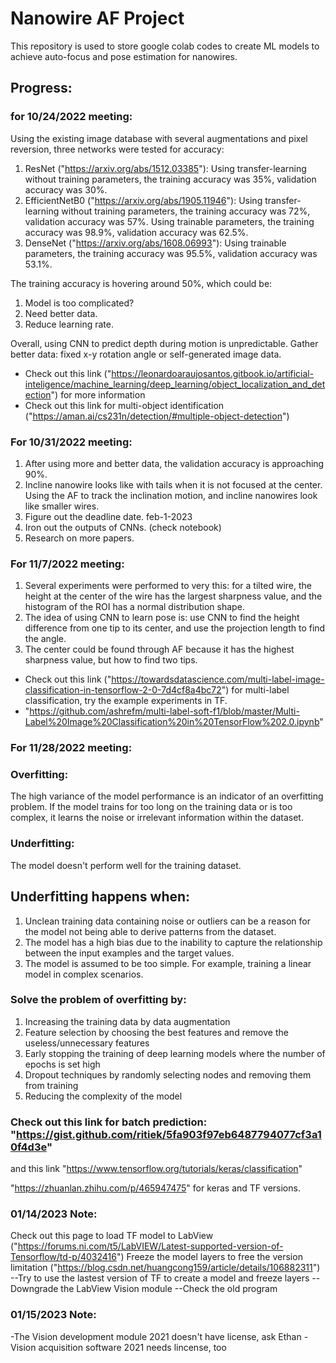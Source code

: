 # Nanowire AF Project

This repository is used to store google colab codes to create ML models to achieve auto-focus and pose estimation for nanowires.

## Progress:

### for 10/24/2022 meeting:
Using the existing image database with several augmentations and pixel reversion, three networks were tested for accuracy:
1. ResNet ("https://arxiv.org/abs/1512.03385"): Using transfer-learning without training parameters, the training accuracy was 35%, validation accuracy was 30%.
2. EfficientNetB0 ("https://arxiv.org/abs/1905.11946"): Using transfer-learning without training parameters, the training accuracy was 72%, validation accuracy was 57%. Using trainable parameters, the training accuracy was 98.9%, validation accuracy was 62.5%. 
3. DenseNet ("https://arxiv.org/abs/1608.06993"): Using trainable parameters, the training accuracy was 95.5%, validation accuracy was 53.1%. 

The training accuracy is hovering around 50%, which could be:
1. Model is too complicated?
2. Need better data.
3. Reduce learning rate.

Overall, using CNN to predict depth during motion is unpredictable. Gather better data: fixed x-y rotation angle or self-generated image data.

* Check out this link ("https://leonardoaraujosantos.gitbook.io/artificial-inteligence/machine_learning/deep_learning/object_localization_and_detection") for more information
* Check out this link for multi-object identification ("https://aman.ai/cs231n/detection/#multiple-object-detection")

### For 10/31/2022 meeting:
1. After using more and better data, the validation accuracy is approaching 90%.
2. Incline nanowire looks like with tails when it is not focused at the center. Using the AF to track the inclination motion, and incline nanowires look like smaller wires.
3. Figure out the deadline date. feb-1-2023
4. Iron out the outputs of CNNs. (check notebook)
5. Research on more papers.

### For 11/7/2022 meeting:
1. Several experiments were performed to very this: for a tilted wire, the height at the center of the wire has the largest sharpness value, and the histogram of the ROI has a normal distribution shape.
2. The idea of using CNN to learn pose is: use CNN to find the height difference from one tip to its center, and use the projection length to find the angle.
3. The center could be found through AF because it has the highest sharpness value, but how to find two tips.

* Check out this link ("https://towardsdatascience.com/multi-label-image-classification-in-tensorflow-2-0-7d4cf8a4bc72") for multi-label classification, try the example experiments in TF.
* "https://github.com/ashrefm/multi-label-soft-f1/blob/master/Multi-Label%20Image%20Classification%20in%20TensorFlow%202.0.ipynb"

### For 11/28/2022 meeting:


### Overfitting:
The high variance of the model performance is an indicator of an overfitting problem. If the model trains for too long on the training data or is too complex, it learns the noise or irrelevant information within the dataset.

### Underfitting:
The model doesn't perform well for the training dataset.

## Underfitting happens when:
1. Unclean training data containing noise or outliers can be a reason for the model not being able to derive patterns from the dataset.
2. The model has a high bias due to the inability to capture the relationship between the input examples and the target values. 
3. The model is assumed to be too simple. For example, training a linear model in complex scenarios.

### Solve the problem of overfitting by:
1. Increasing the training data by data augmentation
2. Feature selection by choosing the best features and remove the useless/unnecessary features
3. Early stopping the training of deep learning models where the number of epochs is set high
4. Dropout techniques by randomly selecting nodes and removing them from training
5. Reducing the complexity of the model

### Check out this link for batch prediction: "https://gist.github.com/ritiek/5fa903f97eb6487794077cf3a10f4d3e"
and this link "https://www.tensorflow.org/tutorials/keras/classification"

"https://zhuanlan.zhihu.com/p/465947475" for keras and TF versions.

### 01/14/2023 Note:
Check out this page to load TF model to LabView ("https://forums.ni.com/t5/LabVIEW/Latest-supported-version-of-Tensorflow/td-p/4032416")
Freeze the model layers to free the version limitation ("https://blog.csdn.net/huangcong159/article/details/106882311")
--Try to use the lastest version of TF to create a model and freeze layers
--Downgrade the LabView Vision module
--Check the old program

### 01/15/2023 Note:
-The Vision development module 2021 doesn't have license, ask Ethan
-Vision acquisition software 2021 needs lincense, too
